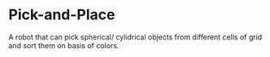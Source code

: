 # Pick-and-Place
A robot that can pick spherical/ cylidrical objects from different cells of grid and sort them on basis of colors.
